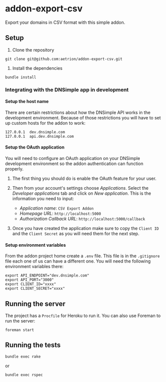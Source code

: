 # addon-export-csv

Export your domains in CSV format with this simple addon.



## Setup

1. Clone the repository

```
git clone git@github.com:aetrion/addon-export-csv.git
```

1. Install the dependencies

```
bundle install
```


### Integrating with the DNSimple app in development

#### Setup the host name

There are certain restrictions about how the DNSimple API works in the development environment. Because of those restrictions you will have to set up custom hosts for the addon to work:

```
127.0.0.1  dev.dnsimple.com
127.0.0.1  api.dev.dnsimple.com
```


#### Setup the OAuth application

You will need to configure an OAuth application on your DNSimple development environment so the addon authentication can function properly.

1. The first thing you should do is enable the OAuth feature for your user.

1. Then from your account's settings choose *Applications*. Select the *Developer applications* tab and click on *New application*. This is the information you need to input:

    - *Application name*: `CSV Export Addon`
    - *Homepage URL*: `http://localhost:5000`
    - *Authorization Callback URL*: `http://localhost:5000/callback`

1. Once you have created the application make sure to copy the `Client ID` and the `Client Secret` as you will need them for the next step.


#### Setup environment variables

From the addon project home create a `.env` file. This file is in the `.gitignore` file each one of us can have a different one. You will need the following environment variables there:

```
export API_ENDPOINT="dev.dnsimple.com"
export API_PORT="3000"
export CLIENT_ID="xxxx"
export CLIENT_SECRET="xxxx"
```



## Running the server

The project has a `Procfile` for Heroku to run it. You can also use Foreman to run the server:

```
foreman start
```



## Running the tests

```
bundle exec rake
```

or

```
bundle exec rspec
```
